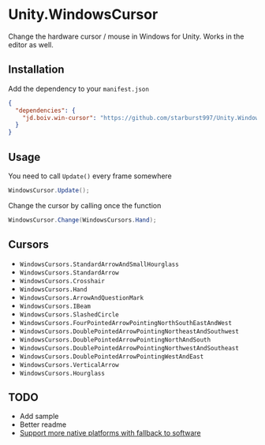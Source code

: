 # Unity.WindowsCursor

Change the hardware cursor / mouse in Windows for Unity. Works in the editor as well.

## Installation

Add the dependency to your `manifest.json`

```json
{
  "dependencies": {
    "jd.boiv.win-cursor": "https://github.com/starburst997/Unity.WindowsCursor.git"
  }
}
```

## Usage

You need to call `Update()` every frame somewhere

```csharp
WindowsCursor.Update();
```

Change the cursor by calling once the function

```csharp
WindowsCursor.Change(WindowsCursors.Hand);
```

## Cursors

- `WindowsCursors.StandardArrowAndSmallHourglass`
- `WindowsCursors.StandardArrow`
- `WindowsCursors.Crosshair`
- `WindowsCursors.Hand`
- `WindowsCursors.ArrowAndQuestionMark`
- `WindowsCursors.IBeam`
- `WindowsCursors.SlashedCircle`
- `WindowsCursors.FourPointedArrowPointingNorthSouthEastAndWest`
- `WindowsCursors.DoublePointedArrowPointingNortheastAndSouthwest`
- `WindowsCursors.DoublePointedArrowPointingNorthAndSouth`
- `WindowsCursors.DoublePointedArrowPointingNorthwestAndSoutheast`
- `WindowsCursors.DoublePointedArrowPointingWestAndEast`
- `WindowsCursors.VerticalArrow`
- `WindowsCursors.Hourglass`

## TODO

- Add sample
- Better readme
- [Support more native platforms with fallback to software](https://github.com/starburst997/Unity.NativeCursors)